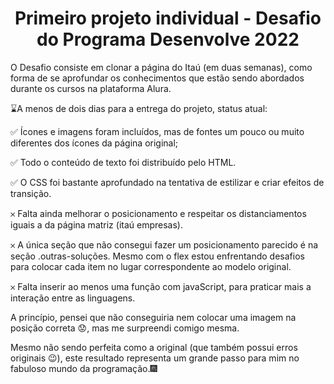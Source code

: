 <h1 align='center'>Primeiro projeto individual - Desafio do Programa Desenvolve 2022 </h1>

O Desafio consiste em clonar a página do Itaú (em duas semanas), como forma de se aprofundar os 
conhecimentos que estão sendo abordados durante os cursos na plataforma Alura.


⌛A menos de dois dias para a entrega do projeto, status atual:

✅ Ícones e imagens foram incluídos, mas de fontes um pouco ou muito diferentes dos ícones da página original;

✅ Todo o conteúdo de texto foi distribuído pelo HTML. 

✅ O CSS foi bastante aprofundado na tentativa de estilizar e criar efeitos de transição.

𐄂 Falta ainda melhorar o posicionamento e respeitar os distanciamentos iguais a da página matriz (itaú empresas).

𐄂 A única seção que não consegui fazer um posicionamento parecido é na seção .outras-soluções.
Mesmo com o flex estou enfrentando desafios para colocar cada item no lugar correspondente ao modelo original.

𐄂 Falta inserir ao menos uma função com javaScript, para praticar mais a interação entre as linguagens.

A princípio, pensei que não conseguiria nem colocar uma imagem na posição correta 😟, mas me surpreendi comigo mesma.

Mesmo não sendo perfeita como a original (que também possui erros originais 😉),
este resultado representa um grande passo para mim no fabuloso mundo da programação.🎆



